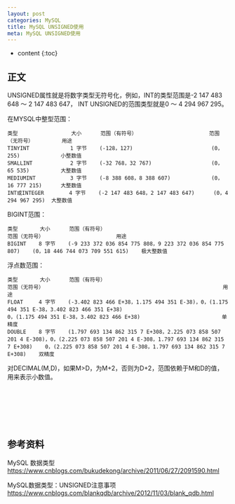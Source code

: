 ```yaml
---
layout: post
categories: MySQL
title: MySQL UNSIGNED使用
meta: MySQL UNSIGNED使用
---
```

* content
{:toc}

## 正文

UNSIGNED属性就是将数字类型无符号化，例如，INT的类型范围是-2 147 483 648 ～ 2 147 483 647， INT UNSIGNED的范围类型就是0 ～ 4 294 967 295。

在MYSQL中整型范围：
```
类型                 大小      范围（有符号）                       范围（无符号）         用途
TINYINT             1 字节    (-128，127)                         (0，255)             小整数值
SMALLINT            2 字节    (-32 768，32 767)                   (0，65 535)          大整数值
MEDIUMINT           3 字节    (-8 388 608，8 388 607)             (0，16 777 215)      大整数值
INT或INTEGER        4 字节    (-2 147 483 648，2 147 483 647)      (0，4 294 967 295)  大整数值
```

BIGINT范围：
```
类型       大小      范围（有符号）                                              范围（无符号）                       用途
BIGINT    8 字节    (-9 233 372 036 854 775 808，9 223 372 036 854 775 807)    (0，18 446 744 073 709 551 615)    极大整数值
```

浮点数范围：
```
类型       大小      范围（有符号）                                                                                                                       范围（无符号）                                                         用途
FLOAT     4 字节    (-3.402 823 466 E+38，1.175 494 351 E-38)，0，(1.175 494 351 E-38，3.402 823 466 351 E+38)                                           0，(1.175 494 351 E-38，3.402 823 466 E+38)                          单精度
DOUBLE    8 字节    (1.797 693 134 862 315 7 E+308，2.225 073 858 507 201 4 E-308)，0，(2.225 073 858 507 201 4 E-308，1.797 693 134 862 315 7 E+308)    0，(2.225 073 858 507 201 4 E-308，1.797 693 134 862 315 7 E+308)    双精度
```

对DECIMAL(M,D)，如果M>D，为M+2，否则为D+2，范围依赖于M和D的值，用来表示小数值。



<br/><br/><br/><br/><br/>
## 参考资料

MySQL 数据类型 <https://www.cnblogs.com/bukudekong/archive/2011/06/27/2091590.html>

MySQL数据类型：UNSIGNED注意事项 <https://www.cnblogs.com/blankqdb/archive/2012/11/03/blank_qdb.html>
